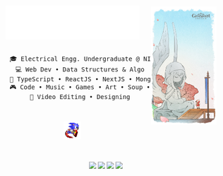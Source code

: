 <div align="center">
<img src="https://github.com/Aryan570/Aryan570/blob/main/for_github/1650775908213.jpg" align="right" width="30%"/>
<img src="https://github.com/Aryan570/Aryan570/blob/main/for_github/output-onlinegiftools.gif" width="60%" />
<br><br>
<pre>
    🎓 Electrical Engg. Undergraduate @ NITJ 
    💻 Web Dev • Data Structures & Algo
    🚀 TypeScript • ReactJS • NextJS • MongoDB
    🎮 Code • Music • Games • Art • Soup • 🍧
    🎨 Video Editing • Designing
</pre>
<br><br>
<img src="https://github.com/Aryan570/Aryan570/blob/main/for_github/R.gif" height="40"/>
<br><br><br>
    
[![](https://img.shields.io/badge/-LeetCode-FFA116?style=flat&logo=LeetCode&logoColor=black)](https://leetcode.com/a4yan1/)
[![](https://img.shields.io/badge/website-000000?style=flat&logo=About.me&logoColor=white)](https://ghiblily.vercel.app/)
[![](https://img.shields.io/badge/harri-22D8BF)](https://harri.com/Aryan-1769)
[![](https://img.shields.io/badge/Discord-7289DA?style=flat&logo=discord&logoColor=white)](discordapp.com/users/511556014433239040)
</div>
